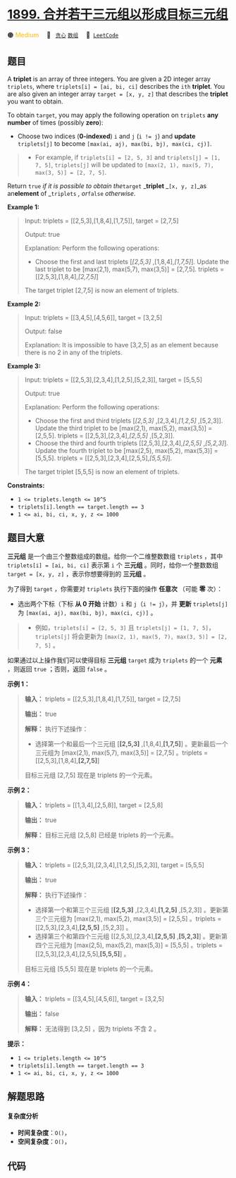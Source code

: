 # [1899. 合并若干三元组以形成目标三元组](https://leetcode.com/problems/merge-triplets-to-form-target-triplet)

🟠 <font color=#ffb800>Medium</font>&emsp; 🔖&ensp; [`贪心`](/leetcode/outline/tag/greedy.md) [`数组`](/leetcode/outline/tag/array.md)&emsp; 🔗&ensp;[`LeetCode`](https://leetcode.com/problems/merge-triplets-to-form-target-triplet)

## 题目

A **triplet** is an array of three integers. You are given a 2D integer array
`triplets`, where `triplets[i] = [ai, bi, ci]` describes the `ith`
**triplet**. You are also given an integer array `target = [x, y, z]` that
describes the **triplet** you want to obtain.

To obtain `target`, you may apply the following operation on `triplets` **any
number** of times (possibly **zero**):

  * Choose two indices (**0-indexed**) `i` and `j` (`i != j`) and **update** `triplets[j]` to become `[max(ai, aj), max(bi, bj), max(ci, cj)]`. 
> 
> * For example, if `triplets[i] = [2, 5, 3]` and `triplets[j] = [1, 7, 5]`, `triplets[j]` will be updated to `[max(2, 1), max(5, 7), max(3, 5)] = [2, 7, 5]`.

Return `true` _if it is possible to obtain the_`target` _**triplet** _`[x, y,
z]`_as an**element** of _`triplets` _, or_`false` _otherwise_.



**Example 1:**

> Input: triplets = [[2,5,3],[1,8,4],[1,7,5]], target = [2,7,5]
> 
> Output: true
> 
> Explanation: Perform the following operations:
> - Choose the first and last triplets [_[2,5,3]_ ,[1,8,4],_[1,7,5]_]. Update the last triplet to be [max(2,1), max(5,7), max(3,5)] = [2,7,5]. triplets = [[2,5,3],[1,8,4],_[2,7,5]_]
> 
> The target triplet [2,7,5] is now an element of triplets.

**Example 2:**

> Input: triplets = [[3,4,5],[4,5,6]], target = [3,2,5]
> 
> Output: false
> 
> Explanation: It is impossible to have [3,2,5] as an element because there is no 2 in any of the triplets.

**Example 3:**

> Input: triplets = [[2,5,3],[2,3,4],[1,2,5],[5,2,3]], target = [5,5,5]
> 
> Output: true
> 
> Explanation: Perform the following operations:
> - Choose the first and third triplets [_[2,5,3]_ ,[2,3,4],_[1,2,5]_ ,[5,2,3]]. Update the third triplet to be [max(2,1), max(5,2), max(3,5)] = [2,5,5]. triplets = [[2,5,3],[2,3,4],_[2,5,5]_ ,[5,2,3]].
> - Choose the third and fourth triplets [[2,5,3],[2,3,4],_[2,5,5]_ ,_[5,2,3]_]. Update the fourth triplet to be [max(2,5), max(5,2), max(5,3)] = [5,5,5]. triplets = [[2,5,3],[2,3,4],[2,5,5],_[5,5,5]_].
> 
> The target triplet [5,5,5] is now an element of triplets.

**Constraints:**

  * `1 <= triplets.length <= 10^5`
  * `triplets[i].length == target.length == 3`
  * `1 <= ai, bi, ci, x, y, z <= 1000`


## 题目大意

**三元组** 是一个由三个整数组成的数组。给你一个二维整数数组 `triplets` ，其中 `triplets[i] = [ai, bi, ci]`
表示第 `i` 个 **三元组** 。同时，给你一个整数数组 `target = [x, y, z]` ，表示你想要得到的 **三元组** 。

为了得到 `target` ，你需要对 `triplets` 执行下面的操作 **任意次** （可能 **零** 次）：

  * 选出两个下标（下标 **从 0 开始** 计数）`i` 和 `j`（`i != j`），并 **更新** `triplets[j]` 为 `[max(ai, aj), max(bi, bj), max(ci, cj)]` 。 
> 
> * 例如，`triplets[i] = [2, 5, 3]` 且 `triplets[j] = [1, 7, 5]`，`triplets[j]` 将会更新为 `[max(2, 1), max(5, 7), max(3, 5)] = [2, 7, 5]` 。

如果通过以上操作我们可以使得目标 **三元组** `target` 成为 `triplets` 的一个 **元素** ，则返回 `true` ；否则，返回
`false` 。

**示例 1：**

> 
> 
> 
> 
> 
> **输入：** triplets = [[2,5,3],[1,8,4],[1,7,5]], target = [2,7,5]
> 
> **输出：** true
> 
> **解释：** 执行下述操作：
> - 选择第一个和最后一个三元组 [**[2,5,3]** ,[1,8,4],**[1,7,5]**] 。更新最后一个三元组为 [max(2,1), max(5,7), max(3,5)] = [2,7,5] 。triplets = [[2,5,3],[1,8,4],**[2,7,5]**]
> 
> 目标三元组 [2,7,5] 现在是 triplets 的一个元素。
> 
> 

**示例 2：**

> 
> 
> 
> 
> 
> **输入：** triplets = [[1,3,4],[2,5,8]], target = [2,5,8]
> 
> **输出：** true
> 
> **解释：** 目标三元组 [2,5,8] 已经是 triplets 的一个元素。
> 
> 

**示例 3：**

> 
> 
> 
> 
> 
> **输入：** triplets = [[2,5,3],[2,3,4],[1,2,5],[5,2,3]], target = [5,5,5]
> 
> **输出：** true
> 
> **解释：** 执行下述操作：
> - 选择第一个和第三个三元组 [**[2,5,3]** ,[2,3,4],**[1,2,5]** ,[5,2,3]] 。更新第三个三元组为 [max(2,1), max(5,2), max(3,5)] = [2,5,5] 。triplets = [[2,5,3],[2,3,4],**[2,5,5]** ,[5,2,3]] 。
> - 选择第三个和第四个三元组 [[2,5,3],[2,3,4],**[2,5,5]** ,**[5,2,3]**] 。更新第四个三元组为 [max(2,5), max(5,2), max(5,3)] = [5,5,5] 。triplets = [[2,5,3],[2,3,4],[2,5,5],**[5,5,5]**] 。
> 
> 目标三元组 [5,5,5] 现在是 triplets 的一个元素。
> 
> 

**示例 4：**

> 
> 
> 
> 
> 
> **输入：** triplets = [[3,4,5],[4,5,6]], target = [3,2,5]
> 
> **输出：** false
> 
> **解释：** 无法得到 [3,2,5] ，因为 triplets 不含 2 。
> 
> 

**提示：**

  * `1 <= triplets.length <= 10^5`
  * `triplets[i].length == target.length == 3`
  * `1 <= ai, bi, ci, x, y, z <= 1000`


## 解题思路

#### 复杂度分析

- **时间复杂度**：`O()`，
- **空间复杂度**：`O()`，

## 代码

```javascript

```
